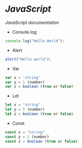 # _JavaScript_
_JavaScript documentation_

* Console.log
~~~javascript
console.log("Hello World");
~~~

* Alert
~~~javascript
alert("Hello world");
~~~

* Var 
~~~javascript
var x = 'string'
var y = 1 (number)
var z = boolean (true or false)
~~~

* Let
~~~javascript
let x = "string"
let y = 5 (number)
let z = boolean (true or false)
~~~

* Const
~~~javascript
const x = "string"
const y = 1 (number)
const z = boolean (true or false)
~~~
